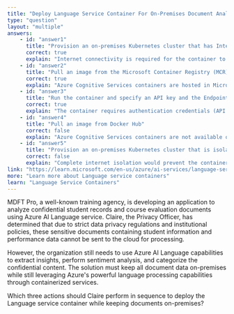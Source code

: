 ```yaml
---
title: "Deploy Language Service Container For On-Premises Document Analysis"
type: "question"
layout: "multiple"
answers:
    - id: "answer1"
      title: "Provision an on-premises Kubernetes cluster that has Internet connectivity"
      correct: true
      explain: "Internet connectivity is required for the container to authenticate with Azure services and report usage back to the cloud-based billing system."
    - id: "answer2"
      title: "Pull an image from the Microsoft Container Registry (MCR)"
      correct: true
      explain: "Azure Cognitive Services containers are hosted in Microsoft Container Registry, not Docker Hub, and must be pulled from MCR."
    - id: "answer3"
      title: "Run the container and specify an API key and the Endpoint URL of the Cognitive Services"
      correct: true
      explain: "The container requires authentication credentials (API key) and endpoint URL to connect back to the Azure Cognitive Services resource for billing and validation."
    - id: "answer4"
      title: "Pull an image from Docker Hub"
      correct: false
      explain: "Azure Cognitive Services containers are not available on Docker Hub - they must be pulled from Microsoft Container Registry."
    - id: "answer5"
      title: "Provision an on-premises Kubernetes cluster that is isolated from the internet"
      correct: false
      explain: "Complete internet isolation would prevent the container from authenticating with Azure services and reporting usage for billing purposes."
link: "https://learn.microsoft.com/en-us/azure/ai-services/language-service/language-detection/how-to/use-containers"
more: "Learn more about Language service containers"
learn: "Language Service Containers"
---
```


MDFT Pro, a well-known training agency, is developing an application to analyze confidential student records and course evaluation documents using Azure AI Language service. Claire, the Privacy Officer, has determined that due to strict data privacy regulations and institutional policies, these sensitive documents containing student information and performance data cannot be sent to the cloud for processing. 

However, the organization still needs to use Azure AI Language capabilities to extract insights, perform sentiment analysis, and categorize the confidential content. The solution must keep all document data on-premises while still leveraging Azure's powerful language processing capabilities through containerized services.

Which three actions should Claire perform in sequence to deploy the Language service container while keeping documents on-premises?

